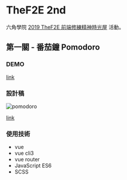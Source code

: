 # TheF2E 2nd

六角學院 [2019 TheF2E 前端修練精神時光屋](https://challenge.thef2e.com/) 活動。

## 第一關 - 番茄鐘 Pomodoro

### DEMO

[link](https://waveciou.github.io/vue-pomodoro/dist/)

### 設計稿

![pomodoro](https://waveciou.github.io/vue-pomodoro/design.jpg "pomodoro")

[link](https://challenge.thef2e.com/user/2871?schedule=2490#works-2490)

### 使用技術

- vue
- vue cli3
- vue router
- JavaScript ES6
- SCSS
